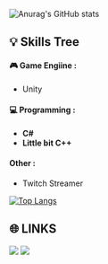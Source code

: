 ![Anurag's GitHub stats](https://github-readme-stats.vercel.app/api?username=ISnoweve&show_icons=true&private=true&theme=dracula&include_all_commits=true&)

💡 Skills Tree
---
#### 🎮 Game Engiine :
- Unity
#### 💻 Programming : 
- **C#**
- **Little bit C++**
#### Other : 
- Twitch Streamer
  
[![Top Langs](https://github-readme-stats.vercel.app/api/top-langs/?username=ISnoweve&theme=dracula&layout=compact)](https://github.com/anuraghazra/github-readme-stats)

🌐 LINKS
---
<a href="https://www.twitch.tv/snoweve1" target="_blank"><img src="https://img.shields.io/badge/Twitch--blue?style=social&logo=Twitch"></a>
<a href="https://x.com/NoneSnowEve" target="_blank"><img src="https://img.shields.io/badge/Twitter--blue?style=social&logo=X"></a>


<!--
**ISnoweve/ISnoweve** is a ✨ _special_ ✨ repository because its `README.md` (this file) appears on your GitHub profile.

Here are some ideas to get you started:

- 🔭 I’m currently working on ...
- 🌱 I’m currently learning ...
- 👯 I’m looking to collaborate on ...
- 🤔 I’m looking for help with ...
- 💬 Ask me about ...
- 📫 How to reach me: ...
- 😄 Pronouns: ...
- ⚡ Fun fact: ...
-->
